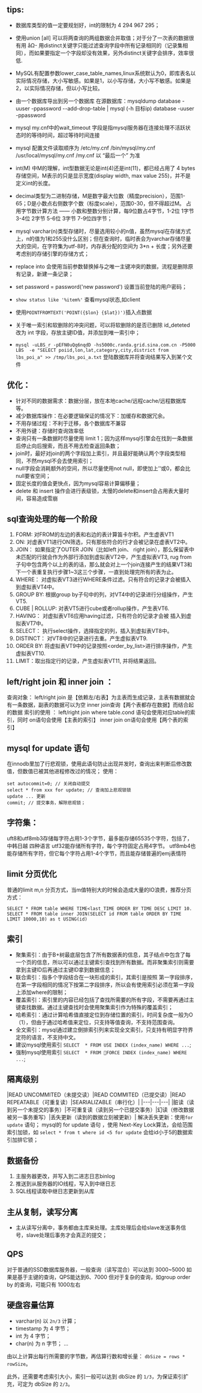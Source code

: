 ﻿tips:
---
- 数据库类型的值一定要规划好，int的限制为 4 294 967 295；
- 使用union [all] 可以将两查询的两组数据合并取值；对于分了一次表的数据很有用
åΩ- 用distinct关键字只能过滤查询字段中所有记录相同的（记录集相同），而如果要指定一个字段却没有效果，另外distinct关键字会排序，效率很低.
- MySQL有配置参数lower_case_table_names,linux系统默认为0，即库表名以实际情况存储，大小写敏感。如果是1，以小写存储，大小写不敏感。如果是2，以实际情况存储，但以小写比较。
-  由一个数据库导出到另一个数据库
在源数据库：mysqldump database -uuser -ppassword --add-drop-table | mysql (-h 目标ip) database -uuser -ppassword
- mysql my.cnf中的wait_timeout 字段是指mysql服务器在连接处理不活跃状态时的等待时间，超过等待时间连接
- mysql 配置文件读取顺序为 /etc/my.cnf  /bin/mysql/my.cnf   /usr/local/mysql/my.cnf  /my.cnf 以 “最后一个” 为准
- int(M) 中M的理解，int型数据无论是int(4)还是int(11)，都已经占用了 4 bytes 存储空间，M表示的只是显示宽度(display width, max value 255)，并不是定义int的长度。
- decimal类型为二进制存储，M是数字最大位数（精度precision），范围1-65；D是小数点右侧数字个数（标度scale），范围0-30，但不得超过M。
占用字节数计算方法 —— 小数和整数分别计算，每9位数占4字节，1-2位 1字节  3-4位 2字节 5-6位 3字节 7-9位四字节；
- mysql varchar(n)类型存储时，尽量选用较小的n值，虽然mysql在存储方式上，n的值为1和255没什么区别；但在查询时，临时表会为varchar存储尽量大的空间，在字符集为utf-8时，内存表分配的空间为 3*n + 长度；另外还要考虑别的存储引擎的存储方式；
- replace into 会使用当前参数替换掉与之唯一主键冲突的数据，流程是删除原有记录，新建一条记录；
- set password = password('new password') 设置当前登陆的用户密码；
- `show status like '%item%'` 查看mysql状态,如client

- 使用`POINTFROMTEXT('POINT({$lon} {$lat})')`插入点数据

- 关于唯一索引和软删除的冲突问题，可以将软删除的是否已删除 id_deteted 改为 int 字段，存放主键ID值，并添加到唯一索引中；

- `mysql -uLBS_r -pEFN0uQq6nqdD -hs5000c.randa.grid.sina.com.cn -P5000 LBS  -e "SELECT poiid,lon,lat,category,city,district from lbs_poi_a" >> /tmp/lbs_poi_a.txt`  登陆数据库并将查询结果写入到某个文件

优化：
---
- 针对不同的数据需求：数据分层，放在本地cache/远程cache/远程数据库等。
- 减少数据库操作：在必要逻辑保证的情况下：加缓存和数据冗余。
- 不用存储过程：不利于迁移，各个数据库不兼容
- 不用外键：存储时查询效率低
- 查询只有一条数据时尽量使用 limit 1；因为这样mysql引擎会在找到一条数据后停止向后搜索，而且不用去检查返回条数；
- join时，最好对join的两个字段加上索引，并且最好能确认两个字段类型相同，不然mysql不会去使用索引；
- null字段会消耗额外的空间，所以尽量使用not null，即使加上’‘或0，都会比null要省空间；
- 固定长度的值会更快点，因为mysql容易计算偏移量；
- delete 和 insert 操作会进行表级锁，太慢的delete和insert会占用表大量时间，容易造成雪崩

sql查询处理的每一个阶段
---
1.  FORM: 对FROM的左边的表和右边的表计算笛卡尔积。产生虚表VT1
2.  ON: 对虚表VT1进行ON筛选，只有那些符合<join-condition>的行才会被记录在虚表VT2中。
3.  JOIN： 如果指定了OUTER JOIN（比如left join、 right join），那么保留表中未匹配的行就会作为外部行添加到虚拟表VT2中，产生虚拟表VT3, rug from子句中包含两个以上的表的话，那么就会对上一个join连接产生的结果VT3和下一个表重复执行步骤1~3这三个步骤，一直到处理完所有的表为止。
4.  WHERE： 对虚拟表VT3进行WHERE条件过滤。只有符合<where-condition>的记录才会被插入到虚拟表VT4中。
5.  GROUP BY: 根据group by子句中的列，对VT4中的记录进行分组操作，产生VT5.
6.  CUBE | ROLLUP: 对表VT5进行cube或者rollup操作，产生表VT6.
7.  HAVING： 对虚拟表VT6应用having过滤，只有符合<having-condition>的记录才会被 插入到虚拟表VT7中。
8.  SELECT： 执行select操作，选择指定的列，插入到虚拟表VT8中。
9.  DISTINCT： 对VT8中的记录进行去重。产生虚拟表VT9.
10.  ORDER BY: 将虚拟表VT9中的记录按照<order_by_list>进行排序操作，产生虚拟表VT10.
11.  LIMIT：取出指定行的记录，产生虚拟表VT11, 并将结果返回。

left/right join 和 inner join ：
---
查询对象：
	left/right join 是【依赖左/右表】为主表而生成记录，主表有数据就会有一条数据，副表的数据可以为空
  	inner join查询【两个表都存在数据】而结合起的数据
索引的使用 ：
	left/right join where table.cond 语句会使用对应table的索引，同时 on语句会使用【主表的索引】
	inner join on语句会使用【两个表的索引】

mysql for update 语句  
---
在innodb里加了行悲观锁，使用此语句防止出现并发时，查询出来判断后修改数值，但数值已被其他进程修改过的情况；
使用：
```
set autocommit=0; // 关闭自动提交
select * from xxx for update; // 查询加上悲观锁锁
update ... 更新
commit; // 提交事务，解除悲观锁；
```
字符集：
---
uft8和utf8mb3存储每字符占用1-3个字节，最多能存储65535个字符，包括了，中韩日越 四种语言
utf32能存储所有字符，每个字符固定占用4字节。
utf8mb4也能存储所有字符，但它每个字符占用1-4个字节，而且能存储普遍的emj表情符

limit 分页优化
---
普通的limit m,n 分页方式，当m值特别大的时候会造成大量的IO浪费，推荐分页方式：
```
SELECT * FROM table WHERE TIME<last_TIME ORDER BY TIME DESC LIMIT 10.
SELECT * FROM table inner JOIN(SELECT id FROM table ORDER BY TIME LIMIT 10000,10) as t USING(id)
```

索引
---
- 聚集索引：由于B+树最底层包含了所有数据表的信息，其子结点中包含了每一个页的信息，所以可以通过主键索引查找到所有数据。而非聚集索引则需要拿到主键ID后再通过主键ID拿到数据信息；
- 联合索引：指多个字段结合在一块形成的索引，其索引是按照 第一字段排序，在第一字段相同的情况下按第二字段排序，所以会有使用索引必须在第一字段上添加where的限制；
- 覆盖索引：索引里的内容已经包括了查找所需要的所有字段，不需要再通过主键查找数据。通过主键查找时会使用聚集索引作为特殊的覆盖索引；
- 哈希索引：通过计算哈希值直接定位到存储位置的索引，时间复杂度一般为O（1），但由于通过哈希值来定位，只支持等值查询，不支持范围查询。
- 全文索引：mysql通过建立倒排索引列来实现全文索引，只支持有明显字符界定符的语言，不支持中文。
- 建议mysql使用索引 `SELECT  * FROM USE INDEX (index_name) WHERE ...`;
- 强制mysql使用索引 `SELECT  * FROM FORCE INDEX (index_name) WHERE ...`;

隔离级别
---
|READ UNCOMMITED（未提交读）|READ COMMITED（已提交读）|READ REPEATABLE（可重复读）|SEARIALIZABLE（串行化）|
|---|---|---|
|脏读（读到另一个未提交的事务）|不可重复读（读到另一个已提交事务）|幻读（修改数据被另一事务重写）|丢失更新（读到的数据立刻被更新）|
解决丢失更新：使用`for update` 语句；
mysql的 for update 语句 ，使用 Next-Key Lock算法，会给范围索引加锁，如 `select * from t where id <5 for update` 会给id小于5的数据索引加排它锁；

数据备份
---
1. 主服务器更改，并写入到二进志日志binlog
2. 推送到从服务器的IO线程，写入到中继日志
3. SQL线程读取中继日志更新到从库

主从复制，读写分离
---
- 主从读写分离中，事务都由主库来处理。主库处理后会给slave发送事务信号，slave处理后事务才会真正的提交；

QPS
---
对于普通的SSD数据库服务器，一般查询（读写混合）可以达到 3000~5000
如果是基于主键的查询，QPS能达到6、7000
但对于复杂的查询，如group order by 的查询，可能只有 1000左右

硬盘容量估算
------
- varchar(n) 以 `2n/3` 计算；
- timestamp 为 4 字节；
- int 为 4 字节；
- char(n) 为 n 字节；
...

由以上计算出每行所需要的字节数，再估算行数和增长量： `dbSize = rows * rowSize`。

此外，还需要考虑索引大小，索引一般可以达到 dbSize 的 `1/3`，为保证索引扩充，可定为 dbSize 的 `2/3`。